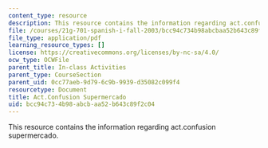 ```yaml
---
content_type: resource
description: This resource contains the information regarding act.confusion supermercado.
file: /courses/21g-701-spanish-i-fall-2003/bcc94c734b98abcbaa52b643c89f2c04_MIT21G_701F03_16conf.pdf
file_type: application/pdf
learning_resource_types: []
license: https://creativecommons.org/licenses/by-nc-sa/4.0/
ocw_type: OCWFile
parent_title: In-class Activities
parent_type: CourseSection
parent_uid: 0cc77aeb-9d79-6c9b-9939-d35082c099f4
resourcetype: Document
title: Act.Confusion Supermercado
uid: bcc94c73-4b98-abcb-aa52-b643c89f2c04
---
```

This resource contains the information regarding act.confusion supermercado.